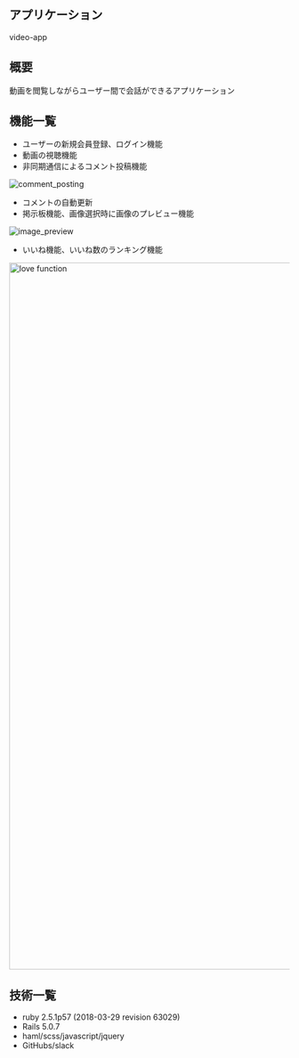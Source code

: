 ## アプリケーション

video-app

## 概要

動画を閲覧しながらユーザー間で会話ができるアプリケーション

## 機能一覧

- ユーザーの新規会員登録、ログイン機能
- 動画の視聴機能
- 非同期通信によるコメント投稿機能

![comment_posting](https://user-images.githubusercontent.com/52993581/69478390-2a107a80-0e35-11ea-9969-1c83acf945f7.gif)

- コメントの自動更新
- 掲示板機能、画像選択時に画像のプレビュー機能

![image_preview](https://user-images.githubusercontent.com/52993581/69478450-c0dd3700-0e35-11ea-92fa-faca765c4984.gif)

- いいね機能、いいね数のランキング機能

<img width="1271" alt="love function" src="https://user-images.githubusercontent.com/52993581/69478628-00a51e00-0e38-11ea-957a-468787f24ecf.png">

## 技術一覧

- ruby 2.5.1p57 (2018-03-29 revision 63029)
- Rails 5.0.7
- haml/scss/javascript/jquery
- GitHubs/slack


